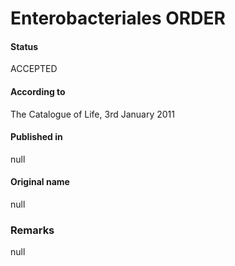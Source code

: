 Enterobacteriales ORDER
=======

#### Status
ACCEPTED

#### According to
The Catalogue of Life, 3rd January 2011

#### Published in
null

#### Original name
null

### Remarks
null